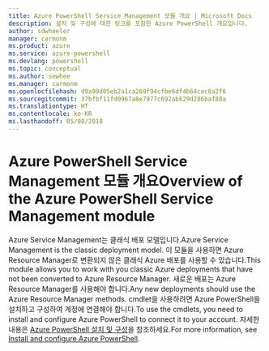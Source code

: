 ```yaml
---
title: Azure PowerShell Service Management 모듈 개요 | Microsoft Docs
description: 설치 및 구성에 대한 링크를 포함한 Azure PowerShell 개요입니다.
author: sdwheeler
manager: carmonm
ms.product: azure
ms.service: azure-powershell
ms.devlang: powershell
ms.topic: conceptual
ms.author: sewhee
ms.manager: carmonm
ms.openlocfilehash: d9a99d05eb2a1ca269f94cfbe6df4b64cec8a2f6
ms.sourcegitcommit: 37bfbf11fd0967a8e7977c692ab829d286baf88a
ms.translationtype: HT
ms.contentlocale: ko-KR
ms.lasthandoff: 05/08/2018
---
```

# <a name="overview-of-the-azure-powershell-service-management-module"></a><span data-ttu-id="1f032-103">Azure PowerShell Service Management 모듈 개요</span><span class="sxs-lookup"><span data-stu-id="1f032-103">Overview of the Azure PowerShell Service Management module</span></span>

<span data-ttu-id="1f032-104">Azure Service Management는 클래식 배포 모델입니다.</span><span class="sxs-lookup"><span data-stu-id="1f032-104">Azure Service Management is the classic deployment model.</span></span> <span data-ttu-id="1f032-105">이 모듈을 사용하면 Azure Resource Manager로 변환되지 않은 클래식 Azure 배포를 사용할 수 있습니다.</span><span class="sxs-lookup"><span data-stu-id="1f032-105">This module allows you to work with you classic Azure deployments that have not been converted to Azure Resource Manager.</span></span> <span data-ttu-id="1f032-106">새로운 배포는 Azure Resource Manager를 사용해야 합니다.</span><span class="sxs-lookup"><span data-stu-id="1f032-106">Any new deployments should use the Azure Resource Manager methods.</span></span> <span data-ttu-id="1f032-107">cmdlet을 사용하려면 Azure PowerShell을 설치하고 구성하여 계정에 연결해야 합니다.</span><span class="sxs-lookup"><span data-stu-id="1f032-107">To use the cmdlets, you need to install and configure Azure PowerShell to connect it to your account.</span></span> <span data-ttu-id="1f032-108">자세한 내용은 [Azure PowerShell 설치 및 구성](install-azure-ps.md)을 참조하세요.</span><span class="sxs-lookup"><span data-stu-id="1f032-108">For more information, see [Install and configure Azure PowerShell](install-azure-ps.md).</span></span>
